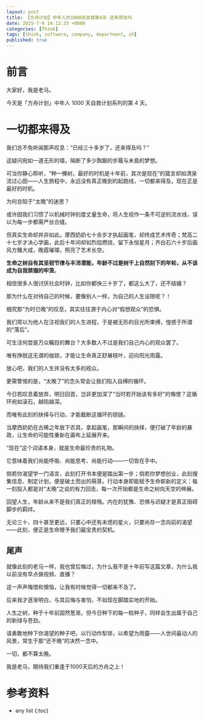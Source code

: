 ```yaml
---
layout: post
title: 【方舟计划】中年人的1000天自救第4天 还来得及吗
date: 2025-7-9 14:12:33 +0800
categories: [Think]
tags: [think, software, company, department, sh]
published: true
---
```


# 前言

大家好，我是老马。  

今天是「方舟计划」中年人 1000 天自救计划系列的第 4 天。

# 一切都来得及

我们总不免听闻那声叹息：“已经三十多岁了，还来得及吗？”

这疑问宛如一道无形的墙，隔断了多少踟蹰的步履与未竟的梦想。

可当你静心聆听，“种一棵树，最好的时机是十年前，其次是现在”的箴言却如清泉流过心田——人生旅程中，永远没有真正晚到的起跑线，一切都来得及，现在正是最好的时机。

为何总陷于“太晚”的迷思？

或许因我们习惯了以机械时钟刻度丈量生命，将人生视作一条不可逆的流水线，误以为每一步都需严丝合缝。

但真实生命却并非如此。摩西奶奶七十余岁才执起画笔，却终成艺术传奇；梵高二十七岁才决心学画，此后十年间却如烈焰燃烧，留下永恒星月；齐白石六十岁后画风方臻大成，晚霞璀璨，照亮了艺术长空。

**生命之树自有其坚韧节律与丰沛潜能，年龄不过是树干上自然刻下的年轮，从不该成为自我禁锢的牢笼**。

相信很多人很讨厌社会时钟，比如你都快三十岁了，都这么大了，还不结婚？

那为什么在对待自己的时候，要像别人一样，为自己的人生设限呢？！

细究那“为时已晚”的叹息，其实往往源于内心对“假想观众”的恐惧。

我们常以为他人在注视我们的人生进程，于是被无形的目光所束缚，惶惑于所谓的“落后”。

可生活何尝是万众瞩目的舞台？大多数人不过是我们自己内心的观众罢了。

唯有挣脱这无谓的枷锁，才能让生命真正舒展枝叶，迎向阳光雨露。

放心吧，我们的人生并没有太多的观众。

更需警惕的是，“太晚了”的念头常会让我们陷入自缚的循环。

今日若叹息着放弃，明日回首，岂非更加深了“当时若开始该有多好”的悔恨？这循环宛如滚石，越陷越深。

而唯有此刻的抉择与行动，才能截断这循环的锁链。

当摩西奶奶在古稀之年放下农具，拿起画笔，那瞬间的抉择，便打破了年龄的暴政，让生命的可能性重新在画布上延展开来。

“现在”这个词语本身，就是生命最珍贵的礼物。

它意味着我们尚能呼吸、尚能思考、尚能行动——一切皆在手中。

倘若你渴望学一门语言，此刻打开书本便是踏出第一步；倘若你梦想创业，此刻搜集信息、制定计划，便是破土而出的萌芽。行动本身即能赋予生命崭新的定义：每一刻投入都是对“太晚”之说的有力回击，每一次开始都是生命之树向天空的伸展。

回望人生，年龄从来不是我们真正的桎梏。内在的犹豫、恐惧与迟疑才是真正阻碍脚步的羁绊。

无论三十、四十甚至更远，只要心中还有未熄的星火，只要尚存一念向前的渴望——此刻，便正是生命赠予我们最宝贵的契机。


## 尾声

就像此刻的老马一样，我也曾后悔过，为什么我不是十年前写这篇文章，为什么我以前没有早点做视频、直播？

这一声声悔恨和懊恼，让我有时候觉得一切都来不及了。

后来我才逐渐明白，与其后悔与害怕，不如现在脚踏实地的开始。

人生之树，种于十年前固然葱茏，但今日种下的每一粒种子，同样会生出属于自己的新绿与苍劲。

请勇敢地种下你渴望的种子吧，以行动作犁铧，以希望为雨露——人世间最动人的风景，常生于那“还不晚”的决然一念中。

一切，都不算太晚。

我是老马，期待我们重逢于1000天后的方舟之上！


# 参考资料




* any list
{:toc}